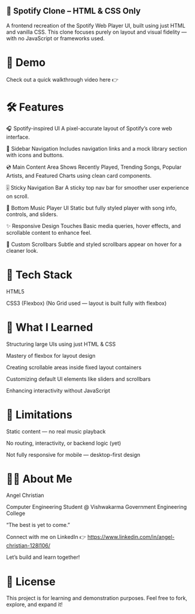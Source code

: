 ## 🎵 Spotify Clone – HTML &amp; CSS Only
A frontend recreation of the Spotify Web Player UI, built using just HTML and vanilla CSS.
This clone focuses purely on layout and visual fidelity — with no JavaScript or frameworks used.

# 🚀 Demo
Check out a quick walkthrough video here 👉

# 🛠 Features
🎧 Spotify-inspired UI
A pixel-accurate layout of Spotify’s core web interface.

🧭 Sidebar Navigation
Includes navigation links and a mock library section with icons and buttons.

💿 Main Content Area
Shows Recently Played, Trending Songs, Popular Artists, and Featured Charts using clean card components.

🎚️ Sticky Navigation Bar
A sticky top nav bar for smoother user experience on scroll.

🎼 Bottom Music Player UI
Static but fully styled player with song info, controls, and sliders.

✨ Responsive Design Touches
Basic media queries, hover effects, and scrollable content to enhance feel.

💅 Custom Scrollbars
Subtle and styled scrollbars appear on hover for a cleaner look.

# 📁 Tech Stack
HTML5

CSS3 (Flexbox)
(No Grid used — layout is built fully with flexbox)

# 🧠 What I Learned
Structuring large UIs using just HTML & CSS

Mastery of flexbox for layout design

Creating scrollable areas inside fixed layout containers

Customizing default UI elements like sliders and scrollbars

Enhancing interactivity without JavaScript

# 🚧 Limitations
Static content — no real music playback

No routing, interactivity, or backend logic (yet)

Not fully responsive for mobile — desktop-first design

# 🙋‍♂️ About Me
Angel Christian

Computer Engineering Student @ Vishwakarma Government Engineering College

“The best is yet to come.”

Connect with me on LinkedIn 👉 https://www.linkedin.com/in/angel-christian-128l106/

Let’s build and learn together!

# 📜 License
This project is for learning and demonstration purposes. Feel free to fork, explore, and expand it!
